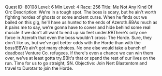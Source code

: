 Quest ID: 80108
Level: 6
Min Level: 4
Race: 256
Title: Me Not Any Kind Of Orc
Description: We're in a tough spot. The boss is scary, but he ain't worth fighting hordes of ghosts or some ancient curse. When he finds out we bailed on this gig, he'll have us hunted to the ends of Azeroth.$B$BAs much as it pains me to say, we're gonna have to cower and hide behind some real muscle if we don't all want to end up six feet under.$B$BThere's only one force in Azeroth that even the boss wouldn't cross: The Horde. Sure, they don't like us, but we've got better odds with the Horde than with the boss!$B$BWe ain't got many choices. No one else would take a bunch of deadbeat Venture Co. refugees. If there's even a chance we can win them over, we've at least gotta try.$B$BIt's that or spend the rest of our lives on the run. Time for us to go straight, $N.
Objective: Join Nert Blastentom and travel to Durotar to join the Horde.

